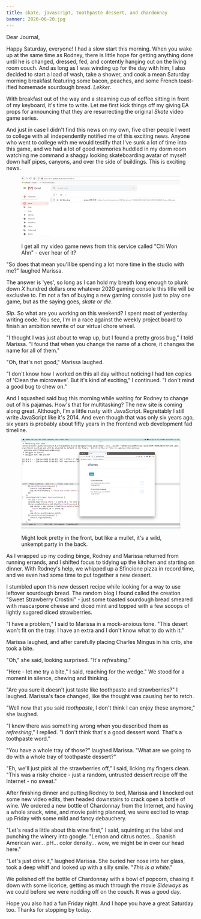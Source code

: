 ```yaml
---
title: skate, javascript, toothpaste dessert, and chardonnay
banner: 2020-06-20.jpg
---
```


Dear Journal,

Happy Saturday, everyone!  I had a slow start this morning.  When you
wake up at the same time as Rodney, there is little hope for getting
anything done until he is changed, dressed, fed, and contently hanging
out on the living room couch.  And as long as I was winding up for the
day with him, I also decided to start a load of wash, take a shower,
and cook a mean Saturday morning breakfast featuring some bacon,
peaches, and some French toast-ified homemade sourdough bread.
_Lekker_.

With breakfast out of the way and a steaming cup of coffee sitting in
front of my keyboard, it's time to write.  Let me first kick things
off my giving EA props for announcing that they are resurrecting the
original _Skate_ video game series.

And just in case I didn't find this news on my own, five other people
I went to college with all independently notified me of this exciting
news.  Anyone who went to college with me would testify that I've sunk
a lot of time into this game, and we had a lot of good memories
huddled in my dorm room watching me command a shaggy looking
skateboarding avatar of myself down half pipes, canyons, and over the
side of buildings.  This is exciting news.

<figure>
  <a href="/images/skate-email.png">
    <img alt="skate email" src="/images/skate-email.png"/>
  </a>
  <figcaption>
    <p>I get all my video game news from this service called "Chi
Won Ahn" - ever hear of it?</p>
  </figcaption>
</figure>

"So does that mean you'll be spending a lot more time in the studio
with me?" laughed Marissa.

The answer is 'yes', so long as I can hold my breath long enough to
plunk down _X_ hundred dollars one whatever 2020 gaming console this
title will be exclusive to.  I'm not a fan of buying a new gaming
console just to play one game, but as the saying goes, *skate or die*.

_Sip_.  So what are you working on this weekend?  I spent most of
yesterday writing code.  You see, I'm in a race against the weekly
project board to finish an ambition rewrite of our virtual chore
wheel.

"I thought I was just about to wrap up, but I found a pretty gross
bug," I told Marissa.  "I found that when you change the name of a
chore, it changes the name for all of them."

"Oh, that's not good," Marissa laughed.

"I don't know how I worked on this all day without noticing I had ten
copies of 'Clean the microwave'.  But it's kind of exciting," I
continued.  "I don't mind a good bug to chew on."

And I squashed said bug this morning while waiting for Rodney to
change out of his pajamas.  How's that for multitasking?  The new site
is coming along great.  Although, I'm a little rusty with JavaScript.
Regrettably I still write JavaScript like it's 2014.  And even though
that was only six years ago, six years is probably about fifty years
in the frontend web development fad timeline.

<figure>
  <a href="/images/chores-preview.png">
    <img alt="chores preview" src="/images/chores-preview.png"/>
  </a>
  <figcaption>
    <p>Might look pretty in the front, but like a mullet, it's a
wild, unkempt party in the back.</p>
  </figcaption>
</figure>

As I wrapped up my coding binge, Rodney and Marissa returned from
running errands, and I shifted focus to tidying up the kitchen and
starting on dinner.  With Rodney's help, we whipped up a Sfincione
pizza in record time, and we even had some time to put together a
new dessert.

I stumbled upon this new dessert recipe while looking for a way to use
leftover sourdough bread.  The random blog I found called the creation
"Sweet Strawberry Crostini" - just some toasted sourdough bread
smeared with mascarpone cheese and diced mint and topped with a few
scoops of lightly sugared diced strawberries.

"I have a problem," I said to Marissa in a mock-anxious tone.  "This
desert won't fit on the tray.  I have an extra and I don't know what
to do with it."

Marissa laughed, and after carefully placing Charles Mingus in his
crib, she took a bite.

"Oh," she said, looking surprised.  "It's _refreshing_."

"Here - let me try a bite," I said, reaching for the wedge."  We stood
for a moment in silence, chewing and thinking.

"Are you sure it doesn't just taste like toothpaste and strawberries?"
I laughed.  Marissa's face changed, like the thought was causing her
to retch.

"Well now that you said _toothpaste_, I don't think I can enjoy these
anymore," she laughed.

"I knew there was something wrong when you described them as
_refreshing_," I replied.  "I don't think that's a good dessert word.
That's a toothpaste word."

"You have a whole tray of those?" laughed Marissa.  "What are we going
to do with a whole tray of toothpaste dessert?"

"Eh, we'll just pick all the strawberries off," I said, licking my
fingers clean.  "This was a risky choice - just a random, untrusted
dessert recipe off the Internet - no sweat."

After finishing dinner and putting Rodney to bed, Marissa and I
knocked out some new video edits, then headed downstairs to crack open
a bottle of wine.  We ordered a new bottle of Chardonnay from the
Internet, and having a whole snack, wine, and movie pairing planned,
we were excited to wrap up Friday with some mild and fancy debauchery.

"Let's read a little about this wine first," I said, squinting at the
label and punching the winery into google.  "Lemon and citrus
notes... Spanish American war... pH... color density... wow, we might
be in over our head here."

"Let's just drink it," laughed Marissa.  She buried her nose into her
glass, took a deep whiff and looked up with a silly smile.  "_This is
a white_."

We polished off the bottle of Chardonnay with a bowl of popcorn,
chasing it down with some licorice, getting as much through the movie
_Sideways_ as we could before we were nodding off on the couch.  It
was a good day.

Hope you also had a fun Friday night.  And I hope you have a great
Saturday too.  Thanks for stopping by today.
